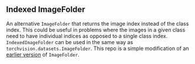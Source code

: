 ## Indexed ImageFolder 

An alternative `ImageFolder` that returns the image index instead of the class index. This could be useful in problems where the images in a given class need to have individual indices as opposed to a single class index. `IndexedImageFolder` can be used in the same way as `torchvision.datasets.ImageFolder`. This repo is a simple modification of an [earlier version](https://github.com/pytorch/vision/blob/d6c7900d06c3388bf814cecbe90f91a9afecbefb/torchvision/datasets/folder.py) of `ImageFolder`.
